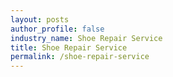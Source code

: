 ```yaml
---
layout: posts 
author_profile: false 
industry_name: Shoe Repair Service
title: Shoe Repair Service
permalink: /shoe-repair-service
---
```


